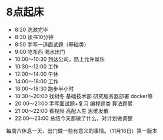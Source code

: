 # 8点起床
- 8:20 洗漱完毕
- 8:30 读书10分钟
- 8:50 手写一道面试题（基础类）
- 9:00 吃东西 喝水出门
- 10:00～10:30 到达公司，路上允许娱乐
- 10:30～12:00 工作
- 12:00～14:00 午休
- 14:00～18:00 工作
- 18:00～18:30 跑步半小时
- 18:30～20:00 找树冬 基础技术部  研究服务器部署 docker等
- 20:00～21:00 手写面试题+复习 编程题类 算法题累
- 21:00～22:00 看视频 高配人生  思维发散
- 22:00～23:00 总结今天都做了什么，对计划做调整


每周六休息一天、出门做一些有意义的事情。（11月16日）第一版本